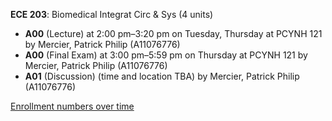 **ECE 203**: Biomedical Integrat Circ & Sys (4 units)

- **A00** (Lecture) at 2:00 pm–3:20 pm on Tuesday, Thursday at PCYNH 121 by Mercier, Patrick Philip (A11076776)
- **A00** (Final Exam) at 3:00 pm–5:59 pm on Thursday at PCYNH 121 by Mercier, Patrick Philip (A11076776)
- **A01** (Discussion) (time and location TBA) by Mercier, Patrick Philip (A11076776)

[Enrollment numbers over time](./ECE203.tsv)
